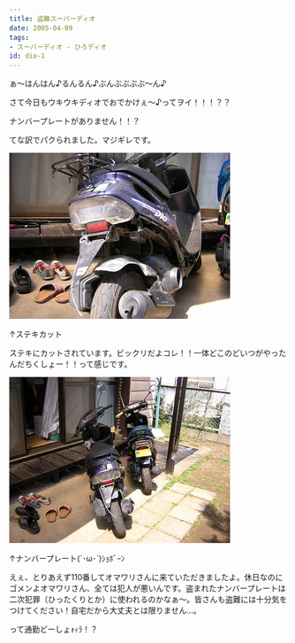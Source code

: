 ```yaml
---
title: 盗難スーパーディオ
date: 2005-04-09
tags:
- スーパーディオ - ひろディオ
id: dio-1
---
```



<p class="sentence">ぁ～はんはん♪るんるん♪ぶんぶぶぶぶ～ん♪</p>
<p class="sentence">さて今日もウキウキディオでおでかけぇ～♪ってヲイ！！！？？</p>
<p class="sentence huge">ナンバープレートがありません！！？</p>
<p class="sentence spacing10">てな訳でパクられました。マジギレです。</p>
<div class="center spacing"><img class="img-fluid" src="/photo/diary/2005.04.09_zx1.jpg" alt=""></div>
<p class="sentence">↑ステキカット</p>
<p class="sentence spacing10">ステキにカットされています。ビックリだよコレ！！一体どこのどいつがやったんだちくしょー！！って感じです。</p>
<div class="center spacing"><img class="img-fluid" src="/photo/diary/2005.04.09_zx2.jpg" alt=""></div>
<p class="sentence">↑ナンバープレート(´･ω･`)ｼｮﾎﾞｰﾝ</p>
<p class="sentence">えぇ、とりあえず110番してオマワリさんに来ていただきましたよ。休日なのにゴメンよオマワリさん、全ては犯人が悪いんです。盗まれたナンバープレートは二次犯罪（ひったくりとか）に使われるのかなぁ～。皆さんも盗難には十分気をつけてください！自宅だから大丈夫とは限りません...。</p>
<p class="sentence">って通勤どーしょｫｨﾗ！？</p>
